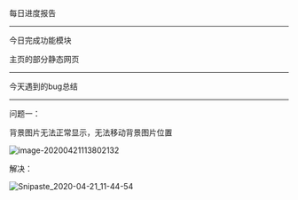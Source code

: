 每日进度报告

---

今日完成功能模块

主页的部分静态网页

---



今天遇到的bug总结

---

问题一：

背景图片无法正常显示，无法移动背景图片位置

![image-20200421113802132](C:\Users\张建平\Desktop\com.qq.gp\docs\项目日报\images\image-20200421113802132.png)

解决：

![Snipaste_2020-04-21_11-44-54](C:\Users\张建平\Desktop\com.qq.gp\docs\项目日报\images\Snipaste_2020-04-21_11-44-54.png)